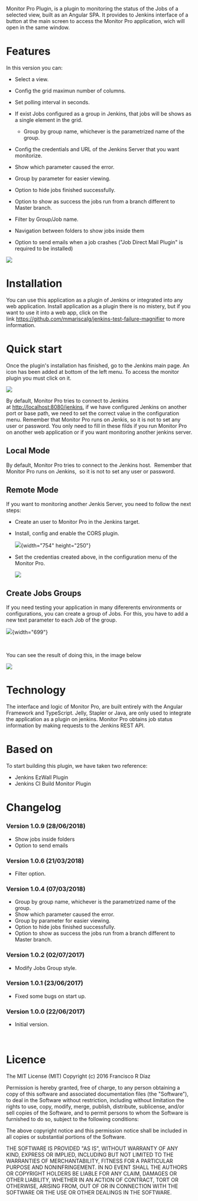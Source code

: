 Monitor Pro Plugin, is a plugin to monitoring the status of the Jobs of
a selected view, built as an Angular SPA. It provides to Jenkins
interface of a button at the main screen to access the Monitor Pro
application, wich will open in the same window.

# Features

In this version you can:

-   Select a view.
-   Config the grid maximun number of columns.
-   Set polling interval in seconds.
-   If exist Jobs configured as a group in Jenkins, that jobs will be
    shows as a single element in the grid.
    -   Group by group name, whichever is the parametrized name of the
        group.

-   Config the credentials and URL of the Jenkins Server that you want
    monitorize.
-   Show which parameter caused the error.

-   Group by parameter for easier viewing.

-   Option to hide jobs finished successfully.
-   Option to show as success the jobs run from a branch different to
    Master branch.
-   Filter by Group/Job name.
-   Navigation between folders to show jobs inside them
-   Option to send emails when a job crashes ("Job Direct Mail Plugin"
    is required to be installed) 

![](docs/images/image2018-6-28_14:27:34.png)

# Installation

You can use this application as a plugin of Jenkins or integrated into
any web application. Install application as a plugin there is no
mistery, but if you want to use it into a web app, click on the
link <https://github.com/mmariscalg/jenkins-test-failure-magnifier> to
more information.

# Quick start

Once the plugin's installation has finished, go to the Jenkins main
page. An icon has been added at bottom of the left menu. To access the
monitor plugin you must click on it.

![](docs/images/img1.png)

By default, Monitor Pro tries to connect to Jenkins
at <http://localhost:8080/jenkins>, if we have configured Jenkins on
another port or base path, we need to set the correct value in the
configuration menu. Remember that Monitor Pro runs on Jenkis, so it is
not to set any user or password. You only need to fill in these filds if
you run Monitor Pro on another web application or if you want monitoring
another jenkins server.

## Local Mode

By default, Monitor Pro tries to connect to the Jenkins host.  Remember
that Monitor Pro runs on Jenkins,  so it is not to set any user or
password. 

## Remote Mode

If you want to monitoring another Jenkis Server, you need to follow the
next steps:

-   Create an user to Monitor Pro in the Jenkins target.
-   Install, config and enable the CORS plugin.  
      
    ![](docs/images/image2017-7-2_22:49:16.png){width="754"
    height="250"}  
      
-   Set the credentias created above, in the configuration menu of the
    Monitor Pro.  
      
    ![](docs/images/image2018-6-28_14:28:39.png)

## Create Jobs Groups 

If you need testing your application in many difererents environments or
configurations, you can create a group of Jobs. For this, you have to
add a new text parameter to each Job of the group. 

![](docs/images/image2017-7-2_22:40:17.png){width="699"}

 

You can see the result of doing this, in the image below

![](docs/images/image2018-6-28_14:32:38.png)

# Technology

The interface and logic of Monitor Pro, are built entirely with the
Angular Framework and TypeScript. Jelly, Stapler or Java, are only used
to integrate the application as a plugin on jenkins. Monitor Pro obtains
job status information by making requests to the Jenkins REST API.

# Based on

To start building this plugin, we have taken two reference:

-   Jenkins EzWall Plugin
-   Jenkins CI Build Monitor Plugin

# Changelog

### Version 1.0.9 (28/06/2018)

-   Show jobs inside folders
-   Option to send emails 

### Version 1.0.6 (21/03/2018)

-   Filter option. 

### Version 1.0.4 (07/03/2018)

-   Group by group name, whichever is the parametrized name of the
    group. 
-   Show which parameter caused the error.
-   Group by parameter for easier viewing.
-   Option to hide jobs finished successfully.
-   Option to show as success the jobs run from a branch different to
    Master branch.

### Version 1.0.2 (02/07/2017)

-   Modify Jobs Group style.

### Version 1.0.1 (23/06/2017)

-   Fixed some bugs on start up.

### Version 1.0.0 (22/06/2017)

-   Initial version.

 

# Licence

The MIT License (MIT) Copyright (c) 2016 Francisco R Díaz

Permission is hereby granted, free of charge, to any person obtaining a
copy of this software and associated documentation files (the
"Software"), to deal in the Software without restriction, including
without limitation the rights to use, copy, modify, merge, publish,
distribute, sublicense, and/or sell copies of the Software, and to
permit persons to whom the Software is furnished to do so, subject to
the following conditions:

The above copyright notice and this permission notice shall be included
in all copies or substantial portions of the Software.

THE SOFTWARE IS PROVIDED "AS IS", WITHOUT WARRANTY OF ANY KIND, EXPRESS
OR IMPLIED, INCLUDING BUT NOT LIMITED TO THE WARRANTIES OF
MERCHANTABILITY, FITNESS FOR A PARTICULAR PURPOSE AND NONINFRINGEMENT.
IN NO EVENT SHALL THE AUTHORS OR COPYRIGHT HOLDERS BE LIABLE FOR ANY
CLAIM, DAMAGES OR OTHER LIABILITY, WHETHER IN AN ACTION OF CONTRACT,
TORT OR OTHERWISE, ARISING FROM, OUT OF OR IN CONNECTION WITH THE
SOFTWARE OR THE USE OR OTHER DEALINGS IN THE SOFTWARE.

